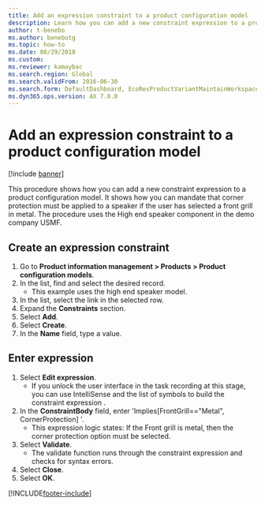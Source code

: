 ```yaml
--- 
title: Add an expression constraint to a product configuration model
description: Learn how you can add a new constraint expression to a product configuration model, including a step-by-step process for creating expression constraints. 
author: t-benebo
ms.author: benebotg
ms.topic: how-to
ms.date: 08/29/2018
ms.custom: 
ms.reviewer: kamaybac   
ms.search.region: Global
ms.search.validFrom: 2016-06-30
ms.search.form: DefaultDashboard, EcoResProductVariantMaintainWorkspace, PCProductConfigurationModelListPage, PCProductConfigurationModelDetails, SysClientPolymorphicCreateSelector, PCConstraintEditor, PCRuntimeConfiguratorValidate 
ms.dyn365.ops.version: AX 7.0.0 
---
```


# Add an expression constraint to a product configuration model

[!include [banner](../../includes/banner.md)]

This procedure shows how you can add a new constraint expression to a product configuration model. It shows how you can mandate that corner protection must be applied to a speaker if the user has selected a front grill in metal. The procedure uses the High end speaker component in the demo company USMF.

## Create an expression constraint

1. Go to **Product information management \> Products \> Product configuration models**.
3. In the list, find and select the desired record.
    * This example uses the high end speaker model.  
4. In the list, select the link in the selected row.
5. Expand the **Constraints** section.
6. Select **Add**.
7. Select **Create**.
8. In the **Name** field, type a value.

## Enter expression

1. Select **Edit expression**.
    * If you unlock the user interface in the task recording at this stage, you can use IntelliSense and the list of symbols to build the constraint expression .  
2. In the **ConstraintBody** field, enter 'Implies[FrontGrill=="Metal", CornerProtection] '.
    * This expression logic states: If the Front grill is  metal, then the corner protection option must be selected.  
3. Select **Validate**.
    * The validate function runs through the constraint expression and checks for syntax errors.  
4. Select **Close**.
5. Select **OK**.



[!INCLUDE[footer-include](../../../includes/footer-banner.md)]
